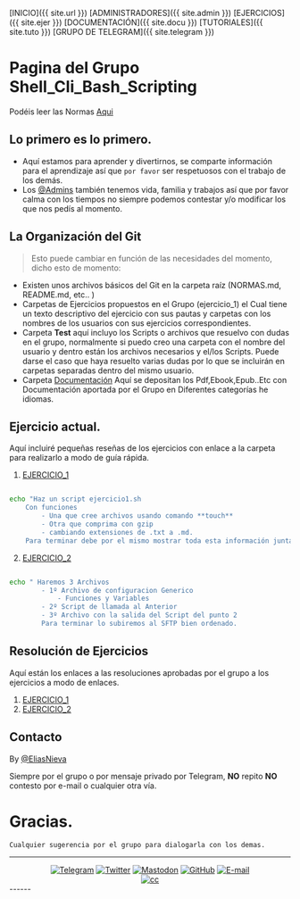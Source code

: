 [INICIO]({{ site.url }})  [ADMINISTRADORES]({{ site.admin }}) [EJERCICIOS]({{ site.ejer }}) [DOCUMENTACIÓN]({{ site.docu }}) [TUTORIALES]({{ site.tuto }}) [GRUPO DE TELEGRAM]({{ site.telegram }})

# Pagina del Grupo Shell_Cli_Bash_Scripting

Podéis leer las Normas [Aqui](NORMAS.md)

## Lo primero es lo primero.

 - Aquí estamos para aprender y divertirnos, se comparte información para el aprendizaje así que `por favor` ser respetuosos con el trabajo de los demás.
 - Los [@Admins](administradores.md) también tenemos vida, familia y trabajos así que por favor calma con los tiempos no siempre podemos contestar y/o modificar los que nos pedís al momento.

## La Organización del **Git**

> Esto puede cambiar en función de las necesidades del momento, dicho esto de momento:

- Existen unos archivos básicos del Git en la carpeta raíz (NORMAS.md, README.md, etc.. )
- Carpetas de Ejercicios propuestos en el Grupo (ejercicio_1) el Cual tiene un texto descriptivo del ejercicio con sus pautas y carpetas con los nombres de los usuarios con sus ejercicios correspondientes.
- Carpeta **Test** aquí incluyo los Scripts o archivos que resuelvo con dudas en el grupo, normalmente si puedo creo una carpeta con el nombre del usuario y dentro están los archivos necesarios y el/los Scripts. Puede darse el caso que haya resuelto varias dudas por lo que se incluirán en carpetas separadas dentro del mismo usuario.
- Carpeta [Documentación](Documentacion/Indice_Libros.md) Aquí se depositan los Pdf,Ebook,Epub..Etc con Documentación aportada por el Grupo en Diferentes categorías he idiomas.

## Ejercicio actual.
Aquí incluiré pequeñas reseñas de los ejercicios con enlace a la carpeta para realizarlo a modo de guía rápida.

 1. [EJERCICIO_1](Ejercicios/1_EJERCICIO.md)

```bash

echo "Haz un script ejercicio1.sh
	Con funciones
        - Una que cree archivos usando comando **touch**
        - Otra que comprima con gzip 
        - cambiando extensiones de .txt a .md.
	Para terminar debe por el mismo mostrar toda esta información junta en un pastebin"

```
 2. [EJERCICIO_2](Ejercicios/2_EJERCICIO.md)

```bash

echo " Haremos 3 Archivos 
		- 1º Archivo de configuracion Generico
			- Funciones y Variables
		- 2º Script de llamada al Anterior
		- 3º Archivo con la salida del Script del punto 2
		Para terminar lo subiremos al SFTP bien ordenado.
```

## Resolución de Ejercicios
Aquí están los enlaces a las resoluciones aprobadas por el grupo a los ejercicios a modo de enlaces.

  1. [EJERCICIO_1](Ejercicios/1_RESULTADO.md)
  2. [EJERCICIO_2](Ejercicios/2_RESULTADO.md)

## Contacto

By [@EliasNieva](about.md)

Siempre por el grupo o por mensaje privado por Telegram, **NO** repito **NO** contesto por e-mail o cualquier otra vía.

# Gracias.

````
Cualquier sugerencia por el grupo para dialogarla con los demas.
````

------
<center>
<a href="{{ site.telegram }}"><img src="{{ site.img_telegram }}" alt="Telegram"/></a>
<a href="{{ site.twitter }}"><img src="{{ site.img_twitter }}" alt="Twitter"/></a>
<a href="{{ site.mastodon }}"><img src="{{ site.img_mastodon }}" alt="Mastodon"/></a>
<a href="{{ site.github }}"><img src="{{ site.img_github }}" alt="GitHub"/></a>
<a href="{{ site.mail }}"><img src="{{ site.img_mail }}" alt="E-mail"/></a>
<Br>
<a href="{{ site.mail }}"><img src="{{ site.img_creative }}" alt="cc"/></a>
</center>
------